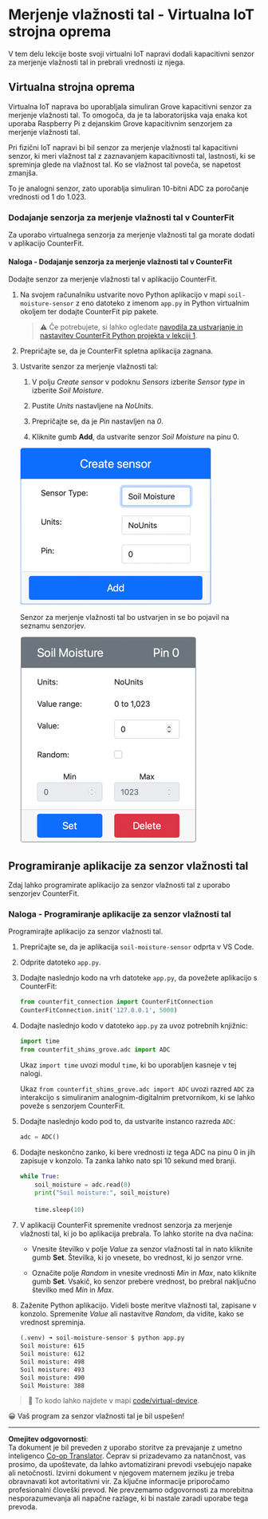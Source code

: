 <!--
CO_OP_TRANSLATOR_METADATA:
{
  "original_hash": "2bf65f162bcebd35fbcba5fd245afac4",
  "translation_date": "2025-08-28T14:41:03+00:00",
  "source_file": "2-farm/lessons/2-detect-soil-moisture/virtual-device-soil-moisture.md",
  "language_code": "sl"
}
-->
# Merjenje vlažnosti tal - Virtualna IoT strojna oprema

V tem delu lekcije boste svoji virtualni IoT napravi dodali kapacitivni senzor za merjenje vlažnosti tal in prebrali vrednosti iz njega.

## Virtualna strojna oprema

Virtualna IoT naprava bo uporabljala simuliran Grove kapacitivni senzor za merjenje vlažnosti tal. To omogoča, da je ta laboratorijska vaja enaka kot uporaba Raspberry Pi z dejanskim Grove kapacitivnim senzorjem za merjenje vlažnosti tal.

Pri fizični IoT napravi bi bil senzor za merjenje vlažnosti tal kapacitivni senzor, ki meri vlažnost tal z zaznavanjem kapacitivnosti tal, lastnosti, ki se spreminja glede na vlažnost tal. Ko se vlažnost tal poveča, se napetost zmanjša.

To je analogni senzor, zato uporablja simuliran 10-bitni ADC za poročanje vrednosti od 1 do 1.023.

### Dodajanje senzorja za merjenje vlažnosti tal v CounterFit

Za uporabo virtualnega senzorja za merjenje vlažnosti tal ga morate dodati v aplikacijo CounterFit.

#### Naloga - Dodajanje senzorja za merjenje vlažnosti tal v CounterFit

Dodajte senzor za merjenje vlažnosti tal v aplikacijo CounterFit.

1. Na svojem računalniku ustvarite novo Python aplikacijo v mapi `soil-moisture-sensor` z eno datoteko z imenom `app.py` in Python virtualnim okoljem ter dodajte CounterFit pip pakete.

    > ⚠️ Če potrebujete, si lahko ogledate [navodila za ustvarjanje in nastavitev CounterFit Python projekta v lekciji 1](../../../1-getting-started/lessons/1-introduction-to-iot/virtual-device.md).

1. Prepričajte se, da je CounterFit spletna aplikacija zagnana.

1. Ustvarite senzor za merjenje vlažnosti tal:

    1. V polju *Create sensor* v podoknu *Sensors* izberite *Sensor type* in izberite *Soil Moisture*.

    1. Pustite *Units* nastavljene na *NoUnits*.

    1. Prepričajte se, da je *Pin* nastavljen na *0*.

    1. Kliknite gumb **Add**, da ustvarite senzor *Soil Moisture* na pinu 0.

    ![Nastavitve senzorja za merjenje vlažnosti tal](../../../../../translated_images/counterfit-create-soil-moisture-sensor.35266135a5e0ae68b29a684d7db0d2933a8098b2307d197f7c71577b724603aa.sl.png)

    Senzor za merjenje vlažnosti tal bo ustvarjen in se bo pojavil na seznamu senzorjev.

    ![Ustvarjen senzor za merjenje vlažnosti tal](../../../../../translated_images/counterfit-soil-moisture-sensor.81742b2de0e9de60a3b3b9a2ff8ecc686d428eb6d71820f27a693be26e5aceee.sl.png)

## Programiranje aplikacije za senzor vlažnosti tal

Zdaj lahko programirate aplikacijo za senzor vlažnosti tal z uporabo senzorjev CounterFit.

### Naloga - Programiranje aplikacije za senzor vlažnosti tal

Programirajte aplikacijo za senzor vlažnosti tal.

1. Prepričajte se, da je aplikacija `soil-moisture-sensor` odprta v VS Code.

1. Odprite datoteko `app.py`.

1. Dodajte naslednjo kodo na vrh datoteke `app.py`, da povežete aplikacijo s CounterFit:

    ```python
    from counterfit_connection import CounterFitConnection
    CounterFitConnection.init('127.0.0.1', 5000)
    ```

1. Dodajte naslednjo kodo v datoteko `app.py` za uvoz potrebnih knjižnic:

    ```python
    import time
    from counterfit_shims_grove.adc import ADC
    ```

    Ukaz `import time` uvozi modul `time`, ki bo uporabljen kasneje v tej nalogi.

    Ukaz `from counterfit_shims_grove.adc import ADC` uvozi razred `ADC` za interakcijo s simuliranim analognim-digitalnim pretvornikom, ki se lahko poveže s senzorjem CounterFit.

1. Dodajte naslednjo kodo pod to, da ustvarite instanco razreda `ADC`:

    ```python
    adc = ADC()
    ```

1. Dodajte neskončno zanko, ki bere vrednosti iz tega ADC na pinu 0 in jih zapisuje v konzolo. Ta zanka lahko nato spi 10 sekund med branji.

    ```python
    while True:
        soil_moisture = adc.read(0)
        print("Soil moisture:", soil_moisture)
    
        time.sleep(10)
    ```

1. V aplikaciji CounterFit spremenite vrednost senzorja za merjenje vlažnosti tal, ki jo bo aplikacija prebrala. To lahko storite na dva načina:

    * Vnesite številko v polje *Value* za senzor vlažnosti tal in nato kliknite gumb **Set**. Številka, ki jo vnesete, bo vrednost, ki jo senzor vrne.

    * Označite polje *Random* in vnesite vrednosti *Min* in *Max*, nato kliknite gumb **Set**. Vsakič, ko senzor prebere vrednost, bo prebral naključno številko med *Min* in *Max*.

1. Zaženite Python aplikacijo. Videli boste meritve vlažnosti tal, zapisane v konzolo. Spremenite *Value* ali nastavitve *Random*, da vidite, kako se vrednost spreminja.

    ```output
    (.venv) ➜ soil-moisture-sensor $ python app.py 
    Soil moisture: 615
    Soil moisture: 612
    Soil moisture: 498
    Soil moisture: 493
    Soil moisture: 490
    Soil Moisture: 388
    ```

> 💁 To kodo lahko najdete v mapi [code/virtual-device](../../../../../2-farm/lessons/2-detect-soil-moisture/code/virtual-device).

😀 Vaš program za senzor vlažnosti tal je bil uspešen!

---

**Omejitev odgovornosti**:  
Ta dokument je bil preveden z uporabo storitve za prevajanje z umetno inteligenco [Co-op Translator](https://github.com/Azure/co-op-translator). Čeprav si prizadevamo za natančnost, vas prosimo, da upoštevate, da lahko avtomatizirani prevodi vsebujejo napake ali netočnosti. Izvirni dokument v njegovem maternem jeziku je treba obravnavati kot avtoritativni vir. Za ključne informacije priporočamo profesionalni človeški prevod. Ne prevzemamo odgovornosti za morebitna nesporazumevanja ali napačne razlage, ki bi nastale zaradi uporabe tega prevoda.